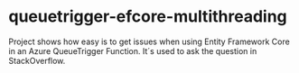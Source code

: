 # queuetrigger-efcore-multithreading
Project shows how easy is to get issues when using Entity Framework Core in an Azure QueueTrigger Function. It´s used to ask the question in StackOverflow.
